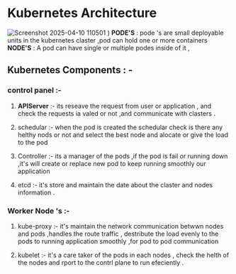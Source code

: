 # Kubernetes Architecture 

![Screenshot 2025-04-10 110501](https://github.com/user-attachments/assets/1885b936-8f3a-4899-b91f-83fa659304d3)
)
**PODE'S** : pode 's are small deployable units in the kubernetes claster ,pod can hold one or more containers 
**NODE'S** : A pod can have single or multiple podes inside of it ,
##  Kubernetes Components : -

### control panel :-

1. **APIServer**  :-  its reseave the request from user or application , and check the requests ia valed or not ,and communicate with clasters .
 
2. schedular  :-   when the pod is created  the schedular check is there any helthy nods or not and select the best node and alocate or give
                  the load to the pod

3. Controller :- its a manager of the pods ,if the pod is fail or running down  ,it's will create or replace new pod to keep running smoothly our application
     
4. etcd       :- it's store and maintain the date about the claster and nodes information .

 ### Worker Node 's  :-  

 1. kube-proxy :- it's maintain the network communication betwwn nodes and pods ,handles the route traffic , destribute the load evenly to the pods to running application smoothly ,for pod to pod communication
  
 2. kubelet    :-  it's a care taker of the pods in each nodes , check the helth of the nodes and  rport to the contrl plane  to run efeciently .
